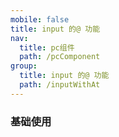 ```yaml
---
mobile: false
title: input 的@ 功能
nav:
  title: pc组件
  path: /pcComponent
group:
  title: input 的@ 功能
  path: /inputWithAt
---
```


### 基础使用

<code src="./demo/base.tsx"/>

<API/>

